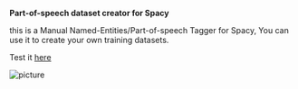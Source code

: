 **Part-of-speech dataset creator for Spacy**

this is a Manual Named-Entities/Part-of-speech Tagger for Spacy, You can use it to create your own training datasets.

Test it [here](https://helkaroui.github.io/src/)

![picture](https://github.com/helkaroui/Dataset-Creator-for-SpaCy/raw/master/src/screen.png)
